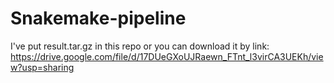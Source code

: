 # Snakemake-pipeline
I've put result.tar.gz in this repo or you can download it by link:
https://drive.google.com/file/d/17DUeGXoUJRaewn_FTnt_l3virCA3UEKh/view?usp=sharing
